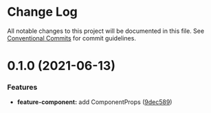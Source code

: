 # Change Log

All notable changes to this project will be documented in this file.
See [Conventional Commits](https://conventionalcommits.org) for commit guidelines.

# 0.1.0 (2021-06-13)


### Features

* **feature-component:** add ComponentProps ([9dec589](https://github.com/vladislav1010/lucid/commit/9dec5890b8808fdd0a0d1cb128ed3a010e427210))
